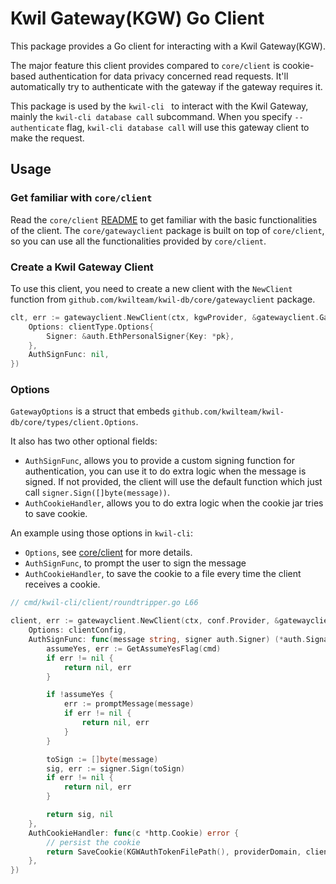 # Kwil Gateway(KGW) Go Client

This package provides a Go client for interacting with a Kwil Gateway(KGW).

The major feature this client provides compared to `core/client` is cookie-based
authentication for data privacy concerned read requests. It'll automatically
try to authenticate with the gateway if the gateway requires it.

This package is used by the `kwil-cli ` to interact with the Kwil Gateway, mainly
the `kwil-cli database call` subcommand. When you specify `--authenticate` flag,
`kwil-cli database call` will use this gateway client to make the request.

## Usage

### Get familiar with `core/client`

Read the `core/client` [README](../client/README.md) to get familiar with the
basic functionalities of the client. The `core/gatewayclient` package is built
on top of `core/client`, so you can use all the functionalities provided by `core/client`.

### Create a Kwil Gateway Client

To use this client, you need to create a new client with the `NewClient` function
from `github.com/kwilteam/kwil-db/core/gatewayclient` package.

```go
clt, err := gatewayclient.NewClient(ctx, kgwProvider, &gatewayclient.GatewayOptions{
    Options: clientType.Options{
        Signer: &auth.EthPersonalSigner{Key: *pk},
    },
    AuthSignFunc: nil,
})

```

### Options

`GatewayOptions` is a struct that embeds `github.com/kwilteam/kwil-db/core/types/client.Options`.

It also has two other optional fields:
- `AuthSignFunc`, allows you to provide a custom signing function for authentication, you can use it to do extra logic when the message is signed.
  If not provided, the client will use the default function which just call `signer.Sign([]byte(message))`.
- `AuthCookieHandler`, allows you to do extra logic when the cookie jar tries to save cookie.

An example using those options in `kwil-cli`:
- `Options`, see [core/client](../client/README.md) for more details.
- `AuthSignFunc`, to prompt the user to sign the message
- `AuthCookieHandler`, to save the cookie to a file every time the client receives a cookie.

```go
// cmd/kwil-cli/client/roundtripper.go L66

client, err := gatewayclient.NewClient(ctx, conf.Provider, &gatewayclient.GatewayOptions{
    Options: clientConfig,
    AuthSignFunc: func(message string, signer auth.Signer) (*auth.Signature, error) {
        assumeYes, err := GetAssumeYesFlag(cmd)
        if err != nil {
            return nil, err
        }

        if !assumeYes {
            err := promptMessage(message)
            if err != nil {
                return nil, err
            }
        }

        toSign := []byte(message)
        sig, err := signer.Sign(toSign)
        if err != nil {
            return nil, err
        }

        return sig, nil
    },
    AuthCookieHandler: func(c *http.Cookie) error {
        // persist the cookie
        return SaveCookie(KGWAuthTokenFilePath(), providerDomain, clientConfig.Signer.Identity(), c)
    },
})
```